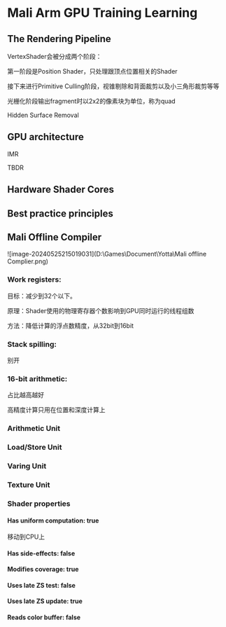 # Mali Arm GPU Training Learning

## The Rendering Pipeline

VertexShader会被分成两个阶段：

第一阶段是Position Shader，只处理跟顶点位置相关的Shader

接下来进行Primitive Culling阶段，视锥剔除和背面裁剪以及小三角形裁剪等等

光栅化阶段输出fragment时以2x2的像素块为单位，称为quad

Hidden Surface Removal

##  GPU architecture

IMR

TBDR

## Hardware Shader Cores

## Best practice principles



## Mali Offline Compiler

![image-20240525215019031](D:\Games\Document\Yotta\Mali offline Complier.png)

### Work  registers:

目标：减少到32个以下。

原理：Shader使用的物理寄存器个数影响到GPU同时运行的线程组数

方法：降低计算的浮点数精度，从32bit到16bit

### Stack spilling:

别开

### 16-bit arithmetic: 

占比越高越好

高精度计算只用在位置和深度计算上

### Arithmetic Unit

### Load/Store Unit

### Varing Unit

### Texture Unit

### Shader properties

#### Has uniform computation: true

移动到CPU上

#### Has side-effects: false

#### Modifies coverage: true

#### Uses late ZS test: false

#### Uses late ZS update: true

#### Reads color buffer: false